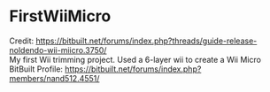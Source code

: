 # FirstWiiMicro
Credit: https://bitbuilt.net/forums/index.php?threads/guide-release-noldendo-wii-miicro.3750/ <br>
My first Wii trimming project. Used a 6-layer wii to create a Wii Micro<br>
BitBuilt Profile: https://bitbuilt.net/forums/index.php?members/nand512.4551/
